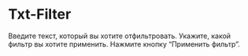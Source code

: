 # Txt-Filter
Введите текст, который вы хотите отфильтровать.
Укажите, какой фильтр вы хотите применить.
Нажмите кнопку “Применить фильтр”.
